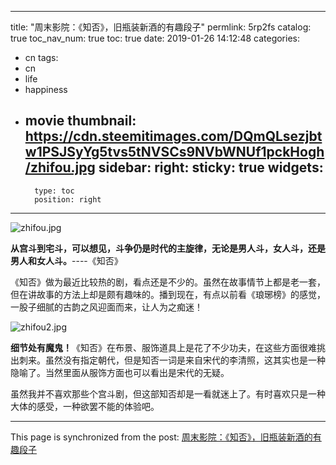 
---
title: "周末影院：《知否》，旧瓶装新酒的有趣段子"
permlink: 5rp2fs
catalog: true
toc_nav_num: true
toc: true
date: 2019-01-26 14:12:48
categories:
- cn
tags:
- cn
- life
- happiness
- movie
thumbnail: https://cdn.steemitimages.com/DQmQLsezjbtw1PSJSyYg5tvs5tNVSCs9NVbWNUf1pckHogh/zhifou.jpg
sidebar:
    right:
        sticky: true
widgets:
    -
        type: toc
        position: right
---


![zhifou.jpg](https://cdn.steemitimages.com/DQmQLsezjbtw1PSJSyYg5tvs5tNVSCs9NVbWNUf1pckHogh/zhifou.jpg)

**从宫斗到宅斗，可以想见，斗争仍是时代的主旋律，无论是男人斗，女人斗，还是男人和女人斗。**----《知否》

《知否》做为最近比较热的剧，看点还是不少的。虽然在故事情节上都是老一套，但在讲故事的方法上却是颇有趣味的。播到现在，有点以前看《琅琊榜》的感觉，一股子细腻的古韵之风迎面而来，让人为之痴迷！

![zhifou2.jpg](https://cdn.steemitimages.com/DQmcDtAJ5MycY5PvY5m1AeYyG72qEs3pgwDf75Pi22o6LDF/zhifou2.jpg)

**细节处有魔鬼！**《知否》在布景、服饰道具上是花了不少功夫，在这些方面很难挑出刺来。虽然没有指定朝代，但是知否一词是来自宋代的李清照，这其实也是一种隐喻了。当然里面从服饰方面也可以看出是宋代的无疑。

虽然我并不喜欢那些个宫斗剧，但这部知否却是一看就迷上了。有时喜欢只是一种大体的感受，一种欲罢不能的体验吧。

- - -

This page is synchronized from the post: [周末影院：《知否》，旧瓶装新酒的有趣段子](https://steemit.com/@lemooljiang/5rp2fs)
